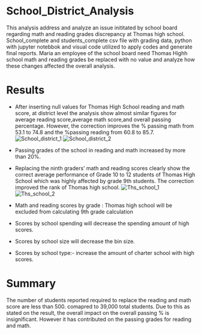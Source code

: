 # School_District_Analysis

This analysis address and analyze an issue inititated by school board regarding math and reading grades discrepancy at
Thomas high school. School_complete and students_complete csv file with grading data, python with jupyter notebbok and 
visual code utilized to apply codes and generate final reports. Maria an employee of the school board need Thomas Highh
school math and reading grades be replaced with no value and analyze how these changes affected the overall analysis.

# Results

 * After inserting null values for Thomas High School reading and math score, at district level the analysis show almost 
   similar figures for average reading score,average math score,and overall passing percentage.
   However, the correction improves the % passing math from 53.1 to 74.8 and the %passing reading from 60.8 to 85.7. 
   ![School_district_1](https://user-images.githubusercontent.com/86446609/126899158-af27b182-d28a-4b74-bbc0-18be3bface72.JPG)
   ![School_district_2](https://user-images.githubusercontent.com/86446609/126899165-24d65d37-78e5-45e5-a4c4-10af438bf0eb.JPG)

 * Passing grades of the school in reading and math increased by more than 20%.

 * Replacing the ninth graders’ math and reading scores clearly show the correct average performance of 
   Grade 10 to 12 students of Thomas High School which was highly affected by grade 9th students. The correction
   improved the rank of Thomas high school.
   ![Ths_school_1](https://user-images.githubusercontent.com/86446609/126899172-1fecec31-4a5f-4e10-9b55-507eb3b1afdf.JPG)
   ![Ths_school_2](https://user-images.githubusercontent.com/86446609/126899175-e85d0ffa-bc37-4e14-bd68-7db3a336d087.JPG)

 * Math and reading scores by grade : Thomas high school will be excluded from calculating 9th grade calculation
 * Scores by school spending  will decrease the spending amount of high scores.
 * Scores by school size will decrease the bin size.
 * Scores by school type:- increase the amount of charter school with high scores.

# Summary

The number of students reported required to replace the reading and math score are less than 500.
comapred to 39,000 total students. Due to this as stated on the result, the overall impact on the overall passing % is 
insignificant. However it has contributed on the passing grades for reading and math.
